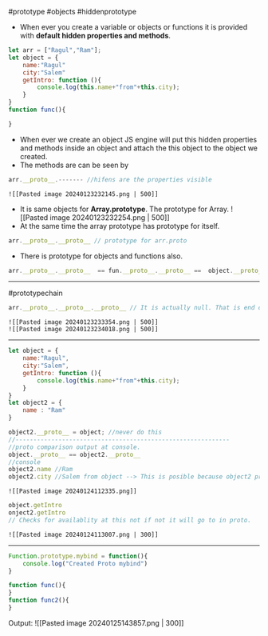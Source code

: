 #prototype #objects #hiddenprototype
- When ever you create a variable or objects or functions it is provided with **default hidden properties and methods**.
```js
let arr = ["Ragul","Ram"];
let object = {
	name:"Ragul"
	city:"Salem"
	getIntro: function (){
		console.log(this.name+"from"+this.city);
	}
}
function func(){

}
```
- When ever we create an object JS engine will put this hidden properties and methods inside an object and attach the this object to the object we created.
- The methods are can be seen by
```js
arr.__proto__.------- //hifens are the properties visible
```
	![[Pasted image 20240123232145.png | 500]]
- It is same objects for **Array.prototype**. The prototype for Array.
	![[Pasted image 20240123232254.png | 500]]
- At the same time the array prototype has prototype for itself.
```js
arr.__proto__.__proto__ // prototype for arr.proto
```
- There is prototype for objects and functions also.
```js
arr.__proto__.__proto__  == fun.__proto__.__proto__ ==  object.__proto__
```
-----
#prototypechain 
```js
arr.__proto__.__proto__.__proto__ // It is actually null. That is end of the prototype chain.
```
	![[Pasted image 20240123233354.png | 500]]
	![[Pasted image 20240123234018.png | 500]]
-----
```js
let object = {
	name:"Ragul",
	city:"Salem",
	getIntro: function (){
		console.log(this.name+"from"+this.city);
	}
}
let object2 = {
	name : "Ram"
}

object2.__proto__ = object; //never do this
//------------------------------------------------------------
//proto comparison output at console.
object.__proto__ == object2.__proto__
//console
object2.name //Ram
object2.city //Salem from object --> This is posible because object2 proto is assigned as object. The engine will check for the city in object2, if it is not present then it will move to it's proto this how city in printed.
```
	![[Pasted image 20240124112335.png]]
```js
object.getIntro 
onject2.getIntro
// Checks for availablity at this not if not it will go to in proto.
```
	![[Pasted image 20240124113007.png | 300]]
-----
```js
Function.prototype.mybind = function(){
	console.log("Created Proto mybind")
}

function func(){
}
function func2(){
}
```
Output:
	![[Pasted image 20240125143857.png | 300]]
	